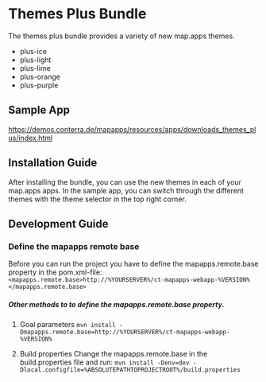 # Themes Plus Bundle
The themes plus bundle provides a variety of new map.apps themes.
* plus-ice
* plus-light
* plus-lime
* plus-orange
* plus-purple

Sample App
------------------
https://demos.conterra.de/mapapps/resources/apps/downloads_themes_plus/index.html

Installation Guide
------------------
After installing the bundle, you can use the new themes in each of your map.apps apps. In the sample app, you can switch through the different themes with the theme selector in the top right corner.

Development Guide
------------------
### Define the mapapps remote base
Before you can run the project you have to define the mapapps.remote.base property in the pom.xml-file:
`<mapapps.remote.base>http://%YOURSERVER%/ct-mapapps-webapp-%VERSION%</mapapps.remote.base>`

##### Other methods to to define the mapapps.remote.base property.
1. Goal parameters
`mvn install -Dmapapps.remote.base=http://%YOURSERVER%/ct-mapapps-webapp-%VERSION%`

2. Build properties
Change the mapapps.remote.base in the build.properties file and run:
`mvn install -Denv=dev -Dlocal.configfile=%ABSOLUTEPATHTOPROJECTROOT%/build.properties`

